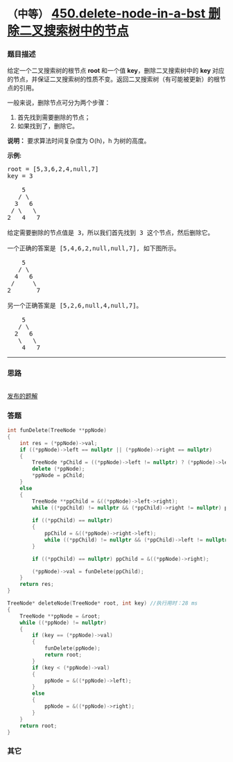 # `（中等）`  [450.delete-node-in-a-bst 删除二叉搜索树中的节点](https://leetcode-cn.com/problems/delete-node-in-a-bst/)

### 题目描述
<p>给定一个二叉搜索树的根节点 <strong>root </strong>和一个值 <strong>key</strong>，删除二叉搜索树中的&nbsp;<strong>key&nbsp;</strong>对应的节点，并保证二叉搜索树的性质不变。返回二叉搜索树（有可能被更新）的根节点的引用。</p>

<p>一般来说，删除节点可分为两个步骤：</p>

<ol>
	<li>首先找到需要删除的节点；</li>
	<li>如果找到了，删除它。</li>
</ol>

<p><strong>说明：</strong> 要求算法时间复杂度为&nbsp;O(h)，h 为树的高度。</p>

<p><strong>示例:</strong></p>

<pre>root = [5,3,6,2,4,null,7]
key = 3

    5
   / \
  3   6
 / \   \
2   4   7

给定需要删除的节点值是 3，所以我们首先找到 3 这个节点，然后删除它。

一个正确的答案是 [5,4,6,2,null,null,7], 如下图所示。

    5
   / \
  4   6
 /     \
2       7

另一个正确答案是 [5,2,6,null,4,null,7]。

    5
   / \
  2   6
   \   \
    4   7
</pre>


---
### 思路
```
```

[发布的题解](https://leetcode-cn.com/problems/delete-node-in-a-bst/solution/shan-chu-er-cha-sou-suo-shu-zhong-de-jie-dian-by-i/)

### 答题
``` C++
int funDelete(TreeNode **ppNode)
{
	int res = (*ppNode)->val;
	if ((*ppNode)->left == nullptr || (*ppNode)->right == nullptr)
	{
		TreeNode *pChild = ((*ppNode)->left != nullptr) ? (*ppNode)->left : (*ppNode)->right;
		delete (*ppNode);
		*ppNode = pChild;
	}
	else
	{
		TreeNode **ppChild = &((*ppNode)->left->right);
		while ((*ppChild) != nullptr && (*ppChild)->right != nullptr) ppChild = &((*ppChild)->right);
		
		if ((*ppChild) == nullptr)
		{
			ppChild = &((*ppNode)->right->left);
			while ((*ppChild) != nullptr && (*ppChild)->left != nullptr) ppChild = &((*ppChild)->left);
		}

		if ((*ppChild) == nullptr) ppChild = &((*ppNode)->right);

		(*ppNode)->val = funDelete(ppChild);
	}
	return res;
}

TreeNode* deleteNode(TreeNode* root, int key) //执行用时：28 ms
{
	TreeNode **ppNode = &root;
	while ((*ppNode) != nullptr)
	{
		if (key == (*ppNode)->val)
		{
			funDelete(ppNode);
			return root;
		}
		if (key < (*ppNode)->val)
		{
			ppNode = &((*ppNode)->left);
		}
		else
		{
			ppNode = &((*ppNode)->right);
		}
	}
	return root;
}
```

### 其它
``` C++
```

